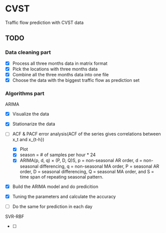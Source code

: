 # CVST
Traffic flow prediction with CVST data

## TODO

### Data cleaning part

- [x] Process all three months data in matrix format
- [x] Pick the locations with three months data
- [x] Combine all the three months data into one file
- [x] Choose the data with the biggest traffic flow as prediction set

### Algorithms part

ARIMA

- [x] Visualize the data
- [x] Stationarize the data
- [ ] ACF & PACF error analysis(ACF of the series gives correlations between x_t and x_{t-h})
    - [x] Plot
    - [x] season = # of samples per hour * 24
    - [x] ARIMA(p, d, q) × (P, D, Q)S, p = non-seasonal AR order, d = non-seasonal differencing,
     q = non-seasonal MA order, P = seasonal AR order, D = seasonal differencing, Q = seasonal MA order, 
     and S = time span of repeating seasonal pattern.
- [x] Build the ARIMA model and do predicition
- [x] Tuning the parameters and calculate the accuracy

- [ ] Do the same for prediction in each day

SVR-RBF

- [ ] 